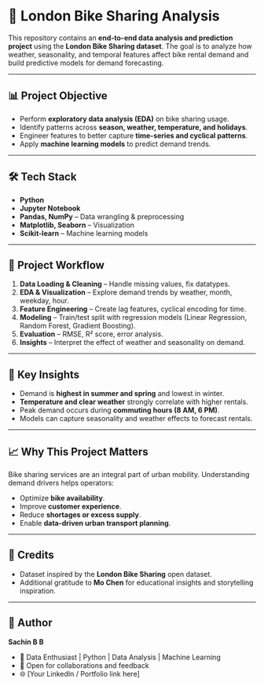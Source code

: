 # 🚴 London Bike Sharing Analysis

This repository contains an **end-to-end data analysis and prediction project** using the **London Bike Sharing dataset**. The goal is to analyze how weather, seasonality, and temporal features affect bike rental demand and build predictive models for demand forecasting.

---

## 📊 Project Objective
- Perform **exploratory data analysis (EDA)** on bike sharing usage.  
- Identify patterns across **season, weather, temperature, and holidays**.  
- Engineer features to better capture **time-series and cyclical patterns**.  
- Apply **machine learning models** to predict demand trends.  

---

## 🛠️ Tech Stack
- **Python**  
- **Jupyter Notebook**  
- **Pandas, NumPy** – Data wrangling & preprocessing  
- **Matplotlib, Seaborn** – Visualization  
- **Scikit-learn** – Machine learning models  

---

## 📂 Project Workflow
1. **Data Loading & Cleaning** – Handle missing values, fix datatypes.  
2. **EDA & Visualization** – Explore demand trends by weather, month, weekday, hour.  
3. **Feature Engineering** – Create lag features, cyclical encoding for time.  
4. **Modeling** – Train/test split with regression models (Linear Regression, Random Forest, Gradient Boosting).  
5. **Evaluation** – RMSE, R² score, error analysis.  
6. **Insights** – Interpret the effect of weather and seasonality on demand.  

---

## 🚀 Key Insights
- Demand is **highest in summer and spring** and lowest in winter.  
- **Temperature and clear weather** strongly correlate with higher rentals.  
- Peak demand occurs during **commuting hours (8 AM, 6 PM)**.  
- Models can capture seasonality and weather effects to forecast rentals.  

---

## 📈 Why This Project Matters
Bike sharing services are an integral part of urban mobility. Understanding demand drivers helps operators:  
- Optimize **bike availability**.  
- Improve **customer experience**.  
- Reduce **shortages or excess supply**.  
- Enable **data-driven urban transport planning**.  

---

## 🙏 Credits
- Dataset inspired by the **London Bike Sharing** open dataset.  
- Additional gratitude to **Mo Chen** for educational insights and storytelling inspiration.  

---

## 👤 Author
**Sachin B B**  
- 📍 Data Enthusiast | Python | Data Analysis | Machine Learning  
- 💼 Open for collaborations and feedback  
- 🌐 [Your LinkedIn / Portfolio link here]  
